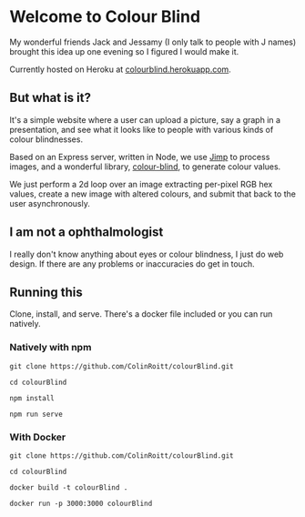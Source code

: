 # Welcome to Colour Blind
My wonderful friends Jack and Jessamy (I only talk to people with J names) brought this idea up one evening so I figured I would make it.

Currently hosted on Heroku at [colourblind.herokuapp.com](https://colourblind.herokuapp.com/).

## But what is it?
It's a simple website where a user can upload a picture, say a graph in a presentation, and see what it looks like to people with various kinds of colour blindnesses.

Based on an Express server, written in Node, we use [Jimp](https://www.npmjs.com/package/jimp) to process images, and a wonderful library, [colour-blind](https://www.npmjs.com/package/color-blind), to generate colour values.

We just perform a 2d loop over an image extracting per-pixel RGB hex values, create a new image with altered colours, and submit that back to the user asynchronously.

## I am not a ophthalmologist
I really don't know anything about eyes or colour blindness, I just do web design. If there are any problems or inaccuracies do get in touch.

## Running this
Clone, install, and serve. There's a docker file included or you can run natively.

### Natively with npm

    git clone https://github.com/ColinRoitt/colourBlind.git

    cd colourBlind

    npm install

    npm run serve

### With Docker

    git clone https://github.com/ColinRoitt/colourBlind.git

    cd colourBlind

    docker build -t colourBlind .

    docker run -p 3000:3000 colourBlind
